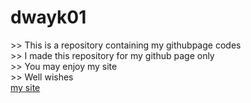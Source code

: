 <h1>dwayk01</h1>
<p>
>> This is a repository containing my githubpage codes<br><tr>
>> I made this repository for my github page only<br>
>> You may enjoy my site<br>
>> Well wishes<br>
<a href="https://dwayk01.github.io/home" target="_blank" rel="noopener noreferrer">my site</a>
</p>

